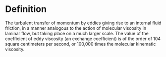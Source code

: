 # Definition

The turbulent transfer of momentum by eddies giving rise to an internal
fluid friction, in a manner analogous to the action of molecular
viscosity in laminar flow, but taking place on a much larger scale. The
value of the coefficient of eddy viscosity (an exchange coefficient) is
of the order of 104 square centimeters per second, or 100,000 times the
molecular kinematic viscosity.
